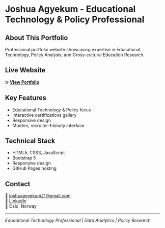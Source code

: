 # Joshua Agyekum - Educational Technology & Policy Professional

## About This Portfolio

Professional portfolio website showcasing expertise in Educational Technology, Policy Analysis, and Cross-cultural Education Research.

## Live Website
🌐 **[View Portfolio](https://kofijoo.github.io/joshua.github.io/)**

## Key Features
- Educational Technology & Policy focus
- Interactive certifications gallery
- Responsive design
- Modern, recruiter-friendly interface

## Technical Stack
- HTML5, CSS3, JavaScript
- Bootstrap 5
- Responsive design
- GitHub Pages hosting

## Contact
📧 joshuaagyekum21@gmail.com  
🔗 [LinkedIn](https://www.linkedin.com/in/joshua-agyekum/)  
📍 Oslo, Norway

---
*Educational Technology Professional | Data Analytics | Policy Research*